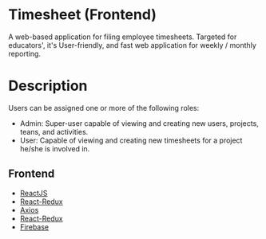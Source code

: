# Timesheet (Frontend)

A web-based application for filing employee timesheets. Targeted for educators', it's User-friendly, and fast web application for weekly / monthly reporting.

# Description
Users can be assigned one or more of the following roles: 
- Admin: Super-user capable of viewing and creating new users, projects, teans, and activities.
- User: Capable of viewing and creating new timesheets for a project he/she is involved in.

## Frontend

- [ReactJS](https://reactjs.org/)
- [React-Redux](https://react-redux.js.org/)
- [Axios](https://axios-http.com/)
- [React-Redux](https://react-redux.js.org/)
- [Firebase](https://github.com/firebase/firebase-js-sdk)

